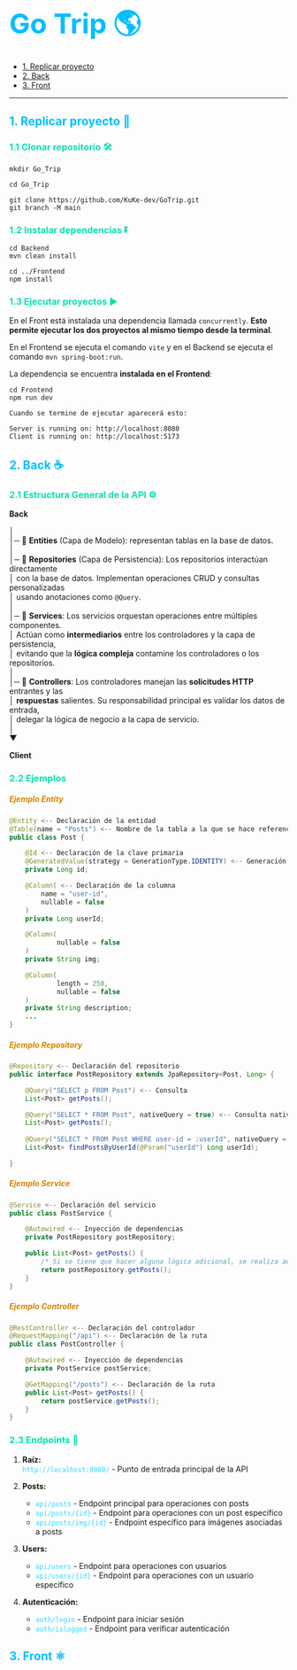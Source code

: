 # <span style="color: #00bfff; text-align: center; font-size: 50px">Go Trip 🌎</span>

- [1. Replicar proyecto](#1-replicar-proyecto)
- [2. Back](#2-back)
- [3. Front](#3-front)

---

## <span id="1-replicar-proyecto" style="color: #00bfff">1. Replicar proyecto 🧱</span>

### <span style="color:#00e2ae">1.1 Clonar repositorio 🛠</span>

```shell
mkdir Go_Trip

cd Go_Trip

git clone https://github.com/KuKe-dev/GoTrip.git
git branch -M main
```
### <span style="color:#00e2ae">1.2 Instalar dependencias ⏬</span>

```shell
cd Backend
mvn clean install

cd ../Frontend
npm install
```

### <span style="color:#00e2ae">1.3 Ejecutar proyectos ▶</span>

En el Front está instalada una dependencia llamada `concurrently`. **Esto permite ejecutar los dos proyectos al mismo tiempo desde la terminal**.

En el Frontend se ejecuta el comando `vite` y en el Backend se ejecuta el comando `mvn spring-boot:run`.

La dependencia se encuentra **instalada en el Frontend**:

```shell
cd Frontend
npm run dev

Cuando se termine de ejecutar aparecerá esto:

Server is running on: http://localhost:8080
Client is running on: http://localhost:5173
```


## <span id="2-back" style="color: #00bfff">2. Back ☕</span>

### <span style="color:#00e2ae">2.1 Estructura General de la API ⚙</span>

**Back**

│<br>
│─ 📌 **Entities** (Capa de Modelo): representan tablas en la base de datos.<br>│<br>
│─ 📌 **Repositories** (Capa de Persistencia): Los repositorios interactúan directamente<br>│ con la base de datos. Implementan operaciones CRUD y consultas personalizadas<br>│ usando anotaciones como `@Query`.<br>│<br>
│─ 📌 **Services**: Los servicios orquestan operaciones entre múltiples componentes.<br>│ Actúan como <b>intermediarios</b> entre los controladores y la capa de persistencia,<br>│ evitando que la <b>lógica compleja</b> contamine los controladores o los repositorios.<br>│<br>
│─ 📌 **Controllers**: Los controladores manejan las <b>solicitudes HTTP</b> entrantes y las<br>│ <b>respuestas</b> salientes. Su responsabilidad principal es validar los datos de entrada,<br>│ delegar la lógica de negocio a la capa de servicio.<br>│<br>▼

**Client**


### <span style="color:#00e2ae">2.2 Ejemplos</span>

##### <span style="color:#d48300">Ejemplo Entity</span>

```java
@Entity <-- Declaración de la entidad
@Table(name = "Posts") <-- Nombre de la tabla a la que se hace referencia
public class Post {

    @Id <-- Declaración de la clave primaria
    @GeneratedValue(strategy = GenerationType.IDENTITY) <-- Generación automática de la clave primaria
    private Long id;

    @Column( <-- Declaración de la columna
        name = "user-id",
        nullable = false
    )
    private Long userId;

    @Column(
            nullable = false
    )
    private String img;

    @Column(
            length = 250,
            nullable = false
    )
    private String description;
    ...
}
```

##### <span style="color:#d48300">Ejemplo Repository</span>

```java
@Repository <-- Declaración del repositorio
public interface PostRepository extends JpaRepository<Post, Long> {

    @Query("SELECT p FROM Post") <-- Consulta
    List<Post> getPosts();

    @Query("SELECT * FROM Post", nativeQuery = true) <-- Consulta nativa
    List<Post> getPosts();
    
    @Query("SELECT * FROM Post WHERE user-id = :userId", nativeQuery = true)
    List<Post> findPostsByUserId(@Param("userId") Long userId);

}
```

##### <span style="color:#d48300">Ejemplo Service</span>

```java
@Service <-- Declaración del servicio
public class PostService {

    @Autowired <-- Inyección de dependencias    
    private PostRepository postRepository;

    public List<Post> getPosts() {
        /* Si se tiene que hacer alguna lógica adicional, se realiza aquí */
        return postRepository.getPosts();
    }
}
```

##### <span style="color:#d48300">Ejemplo Controller</span>

```java
@RestController <-- Declaración del controlador
@RequestMapping("/api") <-- Declaración de la ruta
public class PostController {

    @Autowired <-- Inyección de dependencias
    private PostService postService;

    @GetMapping("/posts") <-- Declaración de la ruta
    public List<Post> getPosts() {
        return postService.getPosts();
    }
}
```
### <span style="color:#00e2ae">2.3 Endpoints 📲</span>

1. <b>Raíz:</b>  
   <code style="color:#32d6ff">http://localhost:8080/</code> - Punto de entrada principal de la API

2. <b>Posts:</b>
   - <code style="color:#32d6ff">api/posts</code> - Endpoint principal para operaciones con posts
   - <code style="color:#32d6ff">api/posts/{id}</code> - Endpoint para operaciones con un post específico
   - <code style="color:#32d6ff">api/posts/img/{id}</code> - Endpoint específico para imágenes asociadas a posts

3. <b>Users:</b>
   - <code style="color:#32d6ff">api/users</code> - Endpoint para operaciones con usuarios
   - <code style="color:#32d6ff">api/users/{id}</code> - Endpoint para operaciones con un usuario específico

4. <b>Autenticación:</b>
   - <code style="color:#32d6ff">auth/login</code> - Endpoint para iniciar sesión
   - <code style="color:#32d6ff">auth/islogged</code> - Endpoint para verificar autenticación

## <span id="3-front" style="color: #00bfff">3. Front ⚛</span>

